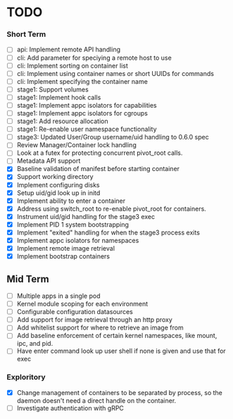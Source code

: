 # TODO

### Short Term

- [ ] api: Implement remote API handling
- [ ] cli: Add parameter for speciying a remote host to use
- [ ] cli: Implement sorting on container list
- [ ] cli: Implement using container names or short UUIDs for commands
- [ ] cli: Implement specifying the container name
- [ ] stage1: Support volumes
- [ ] stage1: Implement hook calls
- [ ] stage1: Implement appc isolators for capabilities
- [ ] stage1: Implement appc isolators for cgroups
- [ ] stage1: Add resource allocation
- [ ] stage1: Re-enable user namespace functionality
- [ ] stage3: Updated User/Group username/uid handling to 0.6.0 spec
- [ ] Review Manager/Container lock handling
- [ ] Look at a futex for protecting concurrent pivot_root calls.
- [ ] Metadata API support
- [X] Baseline validation of manifest before starting container
- [X] Support working directory
- [X] Implement configuring disks
- [X] Setup uid/gid look up in initd
- [X] Implement ability to enter a container
- [X] Address using switch\_root to re-enable pivot\_root for containers.
- [X] Instrument uid/gid handling for the stage3 exec
- [X] Implement PID 1 system bootstrapping
- [X] Implement "exited" handling for when the stage3 process exits
- [X] Implement appc isolators for namespaces
- [X] Implement remote image retrieval
- [X] Implement bootstrap containers

## Mid Term

- [ ] Multiple apps in a single pod
- [ ] Kernel module scoping for each environment
- [ ] Configurable configuration datasources
- [ ] Add support for image retrieval through an http proxy
- [ ] Add whitelist support for where to retrieve an image from
- [ ] Add baseline enforcement of certain kernel namespaces, like mount, ipc,
  and pid.
- [ ] Have enter command look up user shell if none is given and use that for
  exec

### Exploritory

- [X] Change management of containers to be separated by process, so the daemon
  doesn't need a direct handle on the container.
- [ ] Investigate authentication with gRPC
